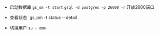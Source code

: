 
- 启动数据库
	`gs_om -t start`
	`gsql -d postgres -p 26000 -r` 开放2600端口
- 查看状态
	`gs_om -t status --detail

- 切换用户
	`su - omm`


